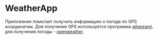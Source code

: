 # WeatherApp

Приложение помогает получить информацию о погоде по GPS координатам. 
Для получение GPS используется программа [whereami](https://github.com/robmathers/WhereAmI), для получения погоды  - [openweather](https://openweathermap.org/api).



